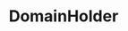 ---
blog: https://domainholder.io/blog
logohandle: domainholderio
sort: domainholder
title: DomainHolder
twitter: https://x.com/DomainHolder_io
website: https://www.domainholder.io/
---